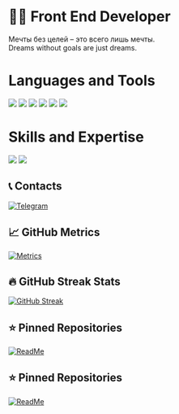 # 👨‍💻 Front End Developer

Мечты без целей – это всего лишь мечты. <br/>
Dreams without goals are just dreams. <br/>

<H1>Languages and Tools</H1>
<p>
  <img src="https://img.shields.io/badge/HTML5-E34F26?style=for-the-badge&logo=html5&logoColor=white" />
  <img src="https://img.shields.io/badge/CSS3-1572B6?style=for-the-badge&logo=css3&logoColor=white" />
  <img src="https://img.shields.io/badge/SCSS-CC6699?style=for-the-badge&logo=sass&logoColor=white" />
  <img src="https://img.shields.io/badge/JavaScript-F7DF1E?style=for-the-badge&logo=javascript&logoColor=black" />
  <img src="https://img.shields.io/badge/React-61DAFB?style=for-the-badge&logo=react&logoColor=black" />
  <img src="https://img.shields.io/badge/GitHub-181717?style=for-the-badge&logo=github&logoColor=white" />
</p>

<H1>Skills and Expertise</H1>
<p>
  <img src="https://img.shields.io/badge/REST_API-42A5F5?style=for-the-badge&logo=api&logoColor=white" />
  <img src="https://img.shields.io/badge/Responsive_Design-00C853?style=for-the-badge&logo=design&logoColor=white" />
</p>

## 📞 Contacts
[![Telegram](https://img.shields.io/badge/-Telegram-090909?style=for-the-badge&logo=telegram&logoColor=27A0D9)](https://t.me/litakf)

## 📈 GitHub Metrics
[![Metrics](https://metrics.lecoq.io/litakk?template=classic&languages=1&stars=1&activity=1&followup=1&achievements=1&lines=1&quality=1&achievements=1&themes=dark)](https://metrics.lecoq.io/litakk)

## 🔥 GitHub Streak Stats
[![GitHub Streak](https://streak-stats.demolab.com/?user=litakk&theme=dark&border_radius=5)](https://git.io/streak-stats)

## ⭐ Pinned Repositories
[![ReadMe](https://github-readme-stats.vercel.app/api/pin/?username=litakk&repo=your-repo-name&theme=cobalt)](https://github.com/litakk/your-repo-name)

## ⭐ Pinned Repositories
[![ReadMe](https://github-readme-stats.vercel.app/api/pin/?username=litakk&repo=your-repo-name&theme=cobalt)](https://github.com/litakk/portfolio)
